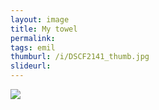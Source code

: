 ```yaml
---
layout: image
title: My towel
permalink: 
tags: emil
thumburl: /i/DSCF2141_thumb.jpg
slideurl: 
---
```


![]({{site.url}}/i/DSCF2141.jpg)